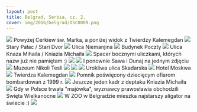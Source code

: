 ```yaml
---
layout: post
title: Belgrad, Serbia, cz. 2.
cover: img/2016/belgrad/DSC0009.png
---
```

<img src="/img/2016/belgrad/DSC0009.png">
Powyżej Cerkiew św. Marka, a poniżej widok z Twierdzy Kalemegdan
<img src="/img/2016/belgrad/DSC0071.png">
Stary Pałac / Stari Dvor
<img src="/img/2016/belgrad/DSC0044.png">
Ulica Niemanjina
<img src="/img/2016/belgrad/DSC0164.png">
Budynek Poczty
<img src="/img/2016/belgrad/DSC0129.png">
Ulica Knaza Mihaila / Kniazia Michaiła
<img src="/img/2016/belgrad/DSC0062.png">
Spacer bocznymi uliczkami, których nazw już nie pamiętam :)
<img src="/img/2016/belgrad/DSC0107.png">
<img src="/img/2016/belgrad/DSC0258.png">
I ponownie Sawa i Dunaj na jednym zdjęciu
<img src="/img/2016/belgrad/DSC0090.png">
Muzeum Nikoli Tesli
<img src="/img/2016/belgrad/DSC0034.png">
<img src="/img/2016/belgrad/DSC0022.png">
<img src="/img/2016/belgrad/DSC0138.png">
Urokliwa ulica Skadarska
<img src="/img/2016/belgrad/DSC0172.png">
Hotel Moskwa
<img src="/img/2016/belgrad/DSC0049.png">
Twierdza Kalemegdan
<img src="/img/2016/belgrad/DSC0102.png">
Pomnik poświęcony dziecięcym ofiarom bombardowań z 1999 r.
<img src="/img/2016/belgrad/DSC0004.png">
Jeszcze jeden kadr z deptaku Kniazia Michaiła
<img src="/img/2016/belgrad/DSC0058.png">
Gdy w Polsce trwała "majówka", wyznawcy prawosławia obchodzili Święta Wielkanocne
<img src="/img/2016/belgrad/DSC0146.png">
W ZOO w Belgradzie mieszka najstarszy aligator na świecie :)
<img src="/img/2016/belgrad/DSC0205.png">

<div class="fb-comments" data-href="http://emilkape.github.io/Belgrad2-2016" data-numposts="5" data-width="100%"></div>
